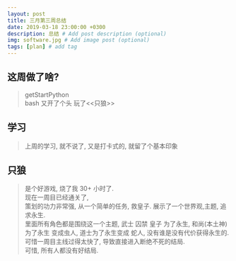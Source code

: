 ```yaml
---
layout: post
title: 三月第三周总结
date: 2019-03-18 23:00:00 +0300
description: 总结 # Add post description (optional)
img: software.jpg # Add image post (optional)
tags: [plan] # add tag
---
```


## 这周做了啥? 
> getStartPython   
> bash 又开了个头
>玩了<<只狼>>

## 学习
> 上周的学习, 就不说了, 又是打卡式的, 就留了个基本印象

## 只狼
> 是个好游戏, 烧了我 30+ 小时了.   
> 现在一周目已经通关了,   
> 策划的功力非常强, 从一个简单的任务, 救皇子. 展示了一个世界观,主题, 追求永生.      
> 里面所有角色都是围绕这一个主题, 武士 囚禁 皇子 为了永生, 和尚(本土神) 为了永生 变成虫人, 道士为了永生变成 蛇人, 没有谁是没有代价获得永生的.    
> 可惜一周目主线过得太快了, 导致直接进入断绝不死的结局.  
> 可惜, 所有人都没有好结局.    
